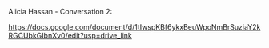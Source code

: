 Alicia Hassan - Conversation 2:

https://docs.google.com/document/d/1tIwspKBf6ykxBeuWpoNmBrSuziaY2kRGCUbkGIbnXv0/edit?usp=drive_link

